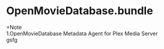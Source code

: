 # OpenMovieDatabase.bundle

+Note  
1.OpenMovieDatabase Metadata Agent for Plex Media Server  
gsfg  
